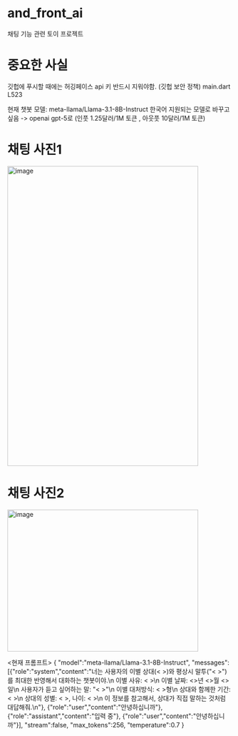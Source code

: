 # and_front_ai

채팅 기능 관련 토이 프로젝트

# 중요한 사실
깃헙에 푸시할 때에는 허깅페이스 api 키 반드시 지워야함. (깃헙 보안 정책) main.dart L523

현재 챗봇 모델: meta-llama/Llama-3.1-8B-Instruct
한국어 지원되는 모델로 바꾸고 싶음 -> openai gpt-5로 (인풋 1.25달러/1M 토큰 , 아웃풋 10달러/1M 토큰)

# 채팅 사진1
<img width="428" height="672" alt="image" src="https://github.com/user-attachments/assets/c7fb4c3e-99e9-4a96-8ce9-757202c296b6" />


# 채팅 사진2
<img width="428" height="318" alt="image" src="https://github.com/user-attachments/assets/f95f0cef-2964-485e-b16a-85d803166a90" />

<현재 프롬프트>
{
"model":"meta-llama/Llama-3.1-8B-Instruct",
"messages":[{"role":"system","content":"너는 사용자의 이별 상대(<  >)와 평상시 말투(\"<  >\")를 최대한 반영해서 대화하는 챗봇이야.\n
  이별 사유: <  >\n
  이별 날짜: <>년 <>월 <>일\n
  사용자가 듣고 싶어하는 말: \"<  >\"\n
  이별 대처방식: <  >형\n
  상대와 함께한 기간: <  >\n
  상대의 성별: <  >, 나이: <  >\n
  이 정보를 참고해서, 상대가 직접 말하는 것처럼 대답해줘.\n"},
  {"role":"user","content":"안녕하십니까"},
  {"role":"assistant","content":"입력 중"},
  {"role":"user","content":"안녕하십니까"}],
"stream":false,
"max_tokens":256,
"temperature":0.7
}
